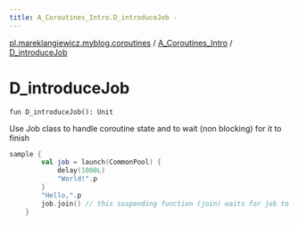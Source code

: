 ```yaml
---
title: A_Coroutines_Intro.D_introduceJob - 
---
```


[pl.mareklangiewicz.myblog.coroutines](../index.md) / [A_Coroutines_Intro](index.md) / [D_introduceJob](.)

# D_introduceJob

`fun D_introduceJob(): Unit`

Use Job class to handle coroutine state and to wait (non blocking) for it to finish

``` kotlin
sample {
        val job = launch(CommonPool) {
            delay(1000L)
            "World!".p
        }
        "Hello,".p
        job.join() // this suspending function (join) waits for job to finish
    }
```

